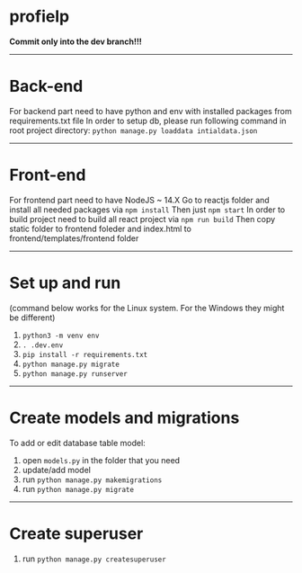 # profielp

**Commit only into the dev branch!!!**

-----

# Back-end

For backend part need to have python and env with installed packages from requirements.txt file
In order to setup db, please run following command in root project directory: `python manage.py loaddata intialdata.json`

-----

# Front-end

For frontend part need to have NodeJS ~ 14.X Go to reactjs folder and install all needed packages via ```npm install```
Then just ```npm start```
In order to build project need to build all react project via ```npm run build```
Then copy static folder to frontend foleder and index.html to frontend/templates/frontend folder

-----

# Set up and run

(command below works for the Linux system. For the Windows they might be different)

1. `python3 -m venv env`
2. `. .dev.env`
3. `pip install -r requirements.txt`
4. `python manage.py migrate`
5. `python manage.py runserver`

-----

# Create models and migrations

To add or edit database table model:

1. open `models.py` in the folder that you need
2. update/add model
3. run `python manage.py makemigrations`
4. run `python manage.py migrate`

-----

# Create superuser

1. run `python manage.py createsuperuser`